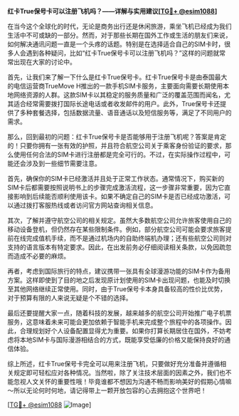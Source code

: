 **红卡True保号卡可以注册飞机吗？——详解与实用建议[[TG💪+ @esim1088](https://t.me/s/esim1088)]**

在当今这个全球化的时代，无论是商务出行还是休闲旅游，乘坐飞机已经成为我们生活中不可或缺的一部分。然而，对于那些长期在国外工作或生活的朋友们来说，如何解决通讯问题一直是一个头疼的话题。特别是在选择适合自己的SIM卡时，很多人会遇到各种疑问，比如“红卡True保号卡可以注册飞机吗？”这样的问题就常常出现在大家的讨论中。

首先，让我们来了解一下什么是红卡True保号卡。红卡True保号卡是由泰国最大的电信运营商TrueMove H推出的一款手机SIM卡服务，主要面向需要长期使用本地网络资源的人群。这款SIM卡以其稳定的服务质量和广泛的覆盖范围而闻名，尤其适合经常需要拨打国际长途电话或者收发邮件的用户。此外，True保号卡还提供了多种套餐选择，包括数据流量、语音通话以及短信服务等，满足了不同用户的需求。

那么，回到最初的问题：红卡True保号卡是否能够用于注册飞机呢？答案是肯定的！只要你拥有一张有效的护照，并且符合航空公司关于乘客身份验证的要求，那么使用任何合法的SIM卡进行注册都是完全可行的。不过，在实际操作过程中，可能还会涉及到一些细节需要注意。

首先，确保你的SIM卡已经激活并且处于正常工作状态。通常情况下，购买新的SIM卡后都需要按照说明书上的步骤完成激活流程，这一步骤非常重要，因为它直接影响到后续能否顺利使用该卡。如果不确定自己的SIM卡是否已经成功激活，可以通过拨打客服热线或者访问官方网站查询相关信息。

其次，了解并遵守航空公司的相关规定。虽然大多数航空公司允许旅客使用自己的移动设备登机，但仍然存在某些限制条件。例如，部分航空公司可能会要求旅客提前在线完成值机手续，而不是通过机场内的自助终端机办理；还有些航空公司则对支持的语言版本有特定要求。因此，在出发前务必仔细阅读相关条款，以免因疏忽而造成不必要的麻烦。

再者，考虑到国际旅行的特点，建议携带一张具有全球漫游功能的SIM卡作为备用方案。这样即使到了目的地之后发现原计划使用的SIM卡出现问题，也能及时切换至其他网络继续正常使用。同时，由于True保号卡本身具备较高的性价比优势，对于预算有限的人来说无疑是个不错的选择。

最后还要提醒大家一点，随着科技的发展，越来越多的航空公司开始推广电子机票服务，这意味着未来可能会更加依赖于智能手机来完成整个旅程中的各项操作。因此，合理规划好个人设备配置显得尤为重要。如果你打算长期居住在国外，不妨考虑将本地SIM卡与国际漫游相结合的方式，既能享受低廉的价格又能保持良好的通信体验。

综上所述，红卡True保号卡完全可以用来注册飞机，只要做好充分准备并遵循相关规定即可轻松应对各种情况。当然啦，除了关注技术层面的因素之外，我们也不能忽视人文关怀的重要性哦！毕竟谁都不想因为沟通不畅而影响美好的假期心情嘛～所以无论何时何地，请记得带上一颗开放包容的心去拥抱这个世界吧！

[[TG💪+ @esim1088](https://t.me/s/esim1088) ![Image](https://i.postimg.cc/4NQfJmqS/Snipaste-2025-05-13-00-14-12.png)]